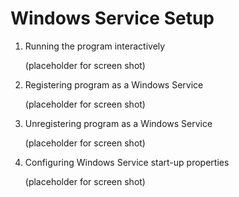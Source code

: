 # Windows Service Setup 

1. Running the program interactively

	(placeholder for screen shot)

2. Registering program as a Windows Service

	(placeholder for screen shot)

3. Unregistering program as a Windows Service

	(placeholder for screen shot)

4. Configuring Windows Service start-up properties

	(placeholder for screen shot)